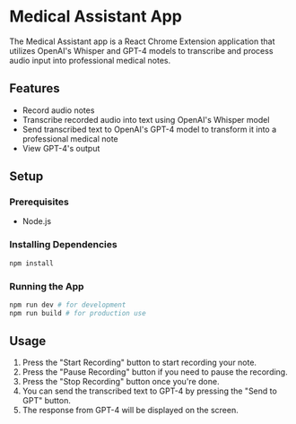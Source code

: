 # Medical Assistant App

The Medical Assistant app is a React Chrome Extension application that utilizes OpenAI's Whisper and GPT-4 models to transcribe and process audio input into professional medical notes. 

## Features

- Record audio notes
- Transcribe recorded audio into text using OpenAI's Whisper model
- Send transcribed text to OpenAI's GPT-4 model to transform it into a professional medical note
- View GPT-4's output

## Setup

### Prerequisites

- Node.js

### Installing Dependencies

```bash
npm install
```

### Running the App

```bash
npm run dev # for development
npm run build # for production use
```

## Usage

1. Press the "Start Recording" button to start recording your note.
2. Press the "Pause Recording" button if you need to pause the recording.
3. Press the "Stop Recording" button once you're done.
4. You can send the transcribed text to GPT-4 by pressing the "Send to GPT" button.
5. The response from GPT-4 will be displayed on the screen.
